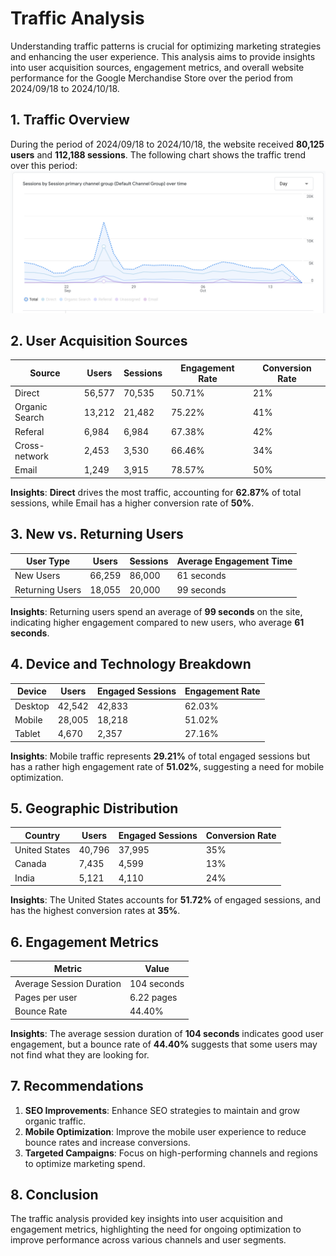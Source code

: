 # Traffic Analysis

Understanding traffic patterns is crucial for optimizing marketing strategies and enhancing the user experience. This analysis aims to provide insights into user acquisition sources, engagement metrics, and overall website performance for the Google Merchandise Store over the period from 2024/09/18 to 2024/10/18. 

## 1. Traffic Overview
During the period of 2024/09/18 to 2024/10/18, the website received **80,125 users** and **112,188 sessions**. The following chart shows the traffic trend over this period:
![Traffic Trend](../images/traffic-trend.png)

## 2. User Acquisition Sources
| Source          | Users  | Sessions | Engagement Rate | Conversion Rate |
|-----------------|--------|----------|-----------------|-----------------|
| Direct          | 56,577 | 70,535   |        50.71%   |            21%  |
| Organic Search  | 13,212 | 21,482   |        75.22%   |            41%  |
| Referal         |  6,984 |  6,984   |        67.38%   |            42%  |
| Cross-network   |  2,453 |  3,530   |        66.46%   |            34%  |
| Email           |  1,249 |  3,915   |        78.57%   |            50%  |

**Insights**: 
**Direct** drives the most traffic, accounting for **62.87%** of total sessions, while Email has a higher conversion rate of **50%**.

## 3. New vs. Returning Users
| User Type      | Users  | Sessions | Average Engagement Time |
|----------------|--------|----------|-------------------------|
| New Users      | 66,259 | 86,000   | 61 seconds              |
| Returning Users| 18,055 | 20,000   | 99 seconds              |

**Insights**: 
Returning users spend an average of **99 seconds** on the site, indicating higher engagement compared to new users, who average **61 seconds**.

## 4. Device and Technology Breakdown
| Device          | Users  | Engaged Sessions | Engagement Rate | 
|-----------------|--------|------------------|-----------------|
| Desktop         | 42,542 |   42,833         |         62.03%  | 
| Mobile          | 28,005 |   18,218         |         51.02%  | 
| Tablet          |  4,670 |    2,357         |         27.16%  |

**Insights**: 
Mobile traffic represents **29.21%** of total engaged sessions but has a rather high engagement rate of **51.02%**, suggesting a need for mobile optimization.

## 5. Geographic Distribution
| Country         | Users  | Engaged Sessions | Conversion Rate |
|-----------------|--------|------------------|-----------------|
| United States   | 40,796 |         37,995   | 35%             |
| Canada          |  7,435 |          4,599   | 13%             |
| India           |  5,121 |          4,110   | 24%             |

**Insights**: 
The United States accounts for **51.72%** of engaged sessions, and has the highest conversion rates at **35%**.

## 6. Engagement Metrics
| Metric                    | Value     |
|---------------------------|-----------|
| Average Session Duration  |104 seconds|
| Pages per user            | 6.22 pages|
| Bounce Rate               | 44.40%    |

**Insights**: 
The average session duration of **104 seconds** indicates good user engagement, but a bounce rate of **44.40%** suggests that some users may not find what they are looking for.

## 7. Recommendations
1. **SEO Improvements**: Enhance SEO strategies to maintain and grow organic traffic.
2. **Mobile Optimization**: Improve the mobile user experience to reduce bounce rates and increase conversions.
3. **Targeted Campaigns**: Focus on high-performing channels and regions to optimize marketing spend.

## 8. Conclusion
The traffic analysis provided key insights into user acquisition and engagement metrics, highlighting the need for ongoing optimization to improve performance across various channels and user segments.
